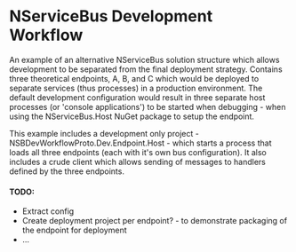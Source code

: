 # NServiceBus Development Workflow

An example of an alternative NServiceBus solution structure which allows development to be separated from the final deployment strategy. Contains three theoretical endpoints, A, B, and C which would be deployed to separate services (thus processes) in a production environment. The default development configuration would result in three separate host processes (or 'console applications') to be started when debugging - when using the NServiceBus.Host NuGet package to setup the endpoint.

This example includes a development only project - NSBDevWorkflowProto.Dev.Endpoint.Host - which starts a process that loads all three endpoints (each with it's own bus configuration). It also includes a crude client which allows sending of messages to handlers defined by the three endpoints.

#### TODO:
 * Extract config
 * Create deployment project per endpoint? - to demonstrate packaging of the endpoint for deployment
 * ... 

